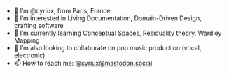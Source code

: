 - 👋 I’m @cyriux, from Paris, France
- 👀 I’m interested in Living Documentation, Domain-Driven Design, crafting software
- 🌱 I’m currently learning Conceptual Spaces, Residuality theory, Wardley Mapping
- 💞️ I’m also looking to collaborate on pop music production (vocal, electronic)
- 📫 How to reach me: @cyriux@mastodon.social

